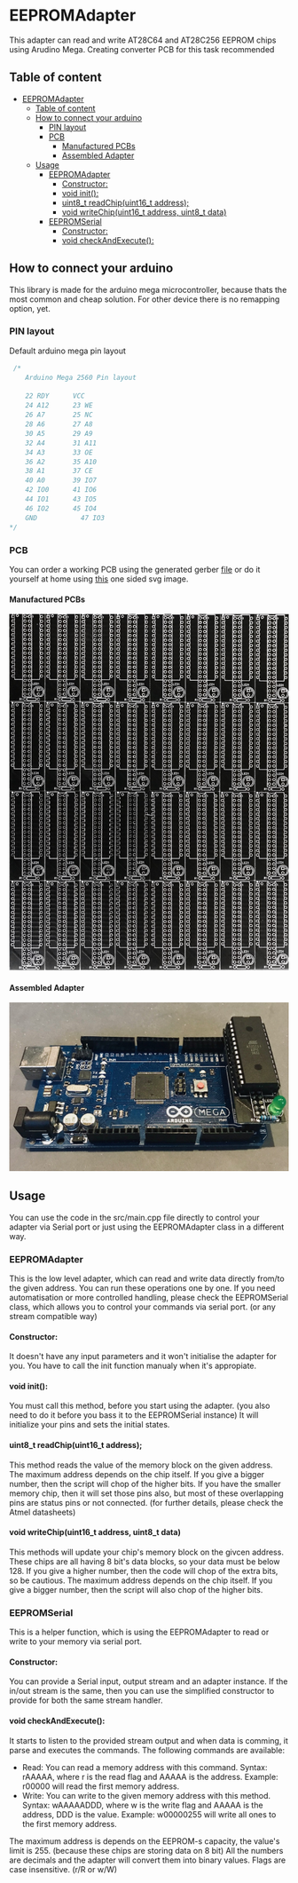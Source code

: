 # EEPROMAdapter

This adapter can read and write AT28C64 and AT28C256 EEPROM chips using Arudino Mega. Creating converter PCB for this task recommended

## Table of content

- [EEPROMAdapter](#eepromadapter)
  - [Table of content](#table-of-content)
  - [How to connect your arduino](#how-to-connect-your-arduino)
    - [PIN layout](#pin-layout)
    - [PCB](#pcb)
      - [Manufactured PCBs](#manufactured-pcbs)
      - [Assembled Adapter](#assembled-adapter)
  - [Usage](#usage)
    - [EEPROMAdapter](#eepromadapter-1)
      - [Constructor:](#constructor)
      - [void init():](#void-init)
      - [uint8_t readChip(uint16_t address);](#uint8t-readchipuint16t-address)
      - [void writeChip(uint16_t address, uint8_t data)](#void-writechipuint16t-address-uint8t-data)
    - [EEPROMSerial](#eepromserial)
      - [Constructor:](#constructor-1)
      - [void checkAndExecute():](#void-checkandexecute)

## How to connect your arduino

This library is made for the arduino mega microcontroller, because thats the most common and cheap solution. For other device there is no remapping option, yet.

### PIN layout

Default arduino mega pin layout

```c
 /*
    Arduino Mega 2560 Pin layout

    22 RDY		VCC
    24 A12  	23 WE
    26 A7 	 	25 NC
    28 A6 		27 A8
    30 A5 		29 A9
    32 A4 		31 A11
    34 A3 		33 OE
    36 A2 		35 A10
    38 A1 		37 CE
    40 A0 		39 IO7
    42 IO0 		41 IO6
    44 IO1 		43 IO5
    46 IO2		45 IO4
    GND			  47 IO3
*/
```

### PCB

You can order a working PCB using the generated gerber [file](./files/Gerber_PCB.zip) or do it yourself at home using [this](./files/Single_Side_PCB.svg) one sided svg image.

#### Manufactured PCBs

![manufactured_pcbs](./files/Manufactured_PCBs.jpg)

#### Assembled Adapter

![assembled_adapter](./files/Assembled_Adapter.jpg)

## Usage

You can use the code in the src/main.cpp file directly to control your adapter via Serial port or just using the EEPROMAdapter class in a different way.

### EEPROMAdapter

This is the low level adapter, which can read and write data directly from/to the given address. You can run these operations one by one. If you need automatisation or more controlled handling, please check the EEPROMSerial class, which allows you to control your commands via serial port. (or any stream compatible way)

#### Constructor:

It doesn't have any input parameters and it won't initialise the adapter for you. You have to call the init function manualy when it's appropiate.

#### void init():

You must call this method, before you start using the adapter. (you also need to do it before you bass it to the EEPROMSerial instance) It will initialize your pins and sets the initial states.

#### uint8_t readChip(uint16_t address);

This method reads the value of the memory block on the given address. The maximum address depends on the chip itself. If you give a bigger number, then the script will chop of the higher bits. If you have the smaller memory chip, then it will set those pins also, but most of these overlapping pins are status pins or not connected. (for further details, please check the Atmel datasheets)

#### void writeChip(uint16_t address, uint8_t data)

This methods will update your chip's memory block on the givcen address. These chips are all having 8 bit's data blocks, so your data must be below 128. If you give a higher number, then the code will chop of the extra bits, so be cautious. The maximum address depends on the chip itself. If you give a bigger number, then the script will also chop of the higher bits.

### EEPROMSerial

This is a helper function, which is using the EEPROMAdapter to read or write to your memory via serial port.

#### Constructor:

You can provide a Serial input, output stream and an adapter instance. If the in/out stream is the same, then you can use the simplified constructor to provide for both the same stream handler.

#### void checkAndExecute():

It starts to listen to the provided stream output and when data is comming, it parse and executes the commands. The following commands are available:

- Read: You can read a memory address with this command. Syntax: rAAAAA, where r is the read flag and AAAAA is the address. Example: r00000 will read the first memory address.
- Write: You can write to the given memory address with this method. Syntax: wAAAAADDD, where w is the write flag and AAAAA is the address, DDD is the value. Example: w00000255 will write all ones to the first memory address.

The maximum address is depends on the EEPROM-s capacity, the value's limit is 255. (because these chips are storing data on 8 bit) All the numbers are decimals and the adapter will convert them into binary values. Flags are case insensitive. (r/R or w/W)
